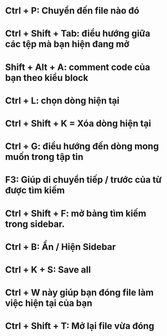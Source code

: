 # Ctrl + P: Chuyển đến file nào đó
# Ctrl + Shift + Tab: điều hướng giữa các tệp mà bạn hiện đang mở
# Shift + Alt + A: comment code của bạn theo kiểu block
# Ctrl + L: chọn dòng hiện tại
# Ctrl + Shift + K = Xóa dòng hiện tại
# Ctrl + G: điều hướng đến dòng mong muốn trong tập tin
# F3: Giúp di chuyển tiếp / trước của từ được tìm kiếm
# Ctrl + Shift + F: mở bảng tìm kiếm trong sidebar.
# Ctrl + B: Ẩn / Hiện Sidebar 
# Ctrl + K + S: Save all
# Ctrl + W này giúp bạn đóng file làm việc hiện tại của bạn
# Ctrl + Shift + T: Mở lại file vừa đóng
